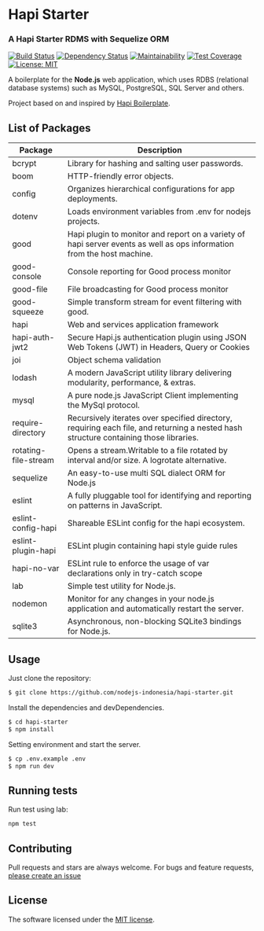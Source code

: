 # Hapi Starter
### A Hapi Starter RDMS with Sequelize ORM

[![Build Status](https://travis-ci.org/nodejs-indonesia/hapi-starter.svg?branch=master)](https://travis-ci.org/nodejs-indonesia/hapi-starter)
[![Dependency Status](https://david-dm.org/nodejs-indonesia/hapi-starter/status.svg?style=flat)](https://david-dm.org/nodejs-indonesia/hapi-starter)
[![Maintainability](https://api.codeclimate.com/v1/badges/9c09ca157f69411fd75b/maintainability)](https://codeclimate.com/github/nodejs-indonesia/hapi-starter/maintainability)
[![Test Coverage](https://api.codeclimate.com/v1/badges/9c09ca157f69411fd75b/test_coverage)](https://codeclimate.com/github/nodejs-indonesia/hapi-starter/test_coverage)
[![License: MIT](https://img.shields.io/badge/License-MIT-yellow.svg)](https://github.com/nodejs-indonesia/hapi-starter/blob/master/LICENSE)


A boilerplate for the **Node.js** web application, which uses RDBS (relational database systems) such as MySQL, PostgreSQL, SQL Server and others.

Project based on and inspired by [Hapi Boilerplate](https://github.com/miguelcobain/hapi-boilerplate).


List of Packages
----------------

| Package              | Description                                                                                                                           |
|----------------------|---------------------------------------------------------------------------------------------------------------------------------------|
| bcrypt               | Library for hashing and salting user passwords.                                                                                       |
| boom                 | HTTP-friendly error objects.                                                                                                          |
| config               | Organizes hierarchical configurations for app deployments.                                                                            |
| dotenv               | Loads environment variables from .env for nodejs projects.                                                                            |
| good                 | Hapi plugin to monitor and report on a variety of hapi server events as well as ops information from the host machine.                |
| good-console         | Console reporting for Good process monitor                                                                                            |
| good-file            | File broadcasting for Good process monitor                                                                                            |
| good-squeeze         | Simple transform stream for event filtering with good.                                                                                |
| hapi                 | Web and services application framework                                                                                                |
| hapi-auth-jwt2       | Secure Hapi.js authentication plugin using JSON Web Tokens (JWT) in Headers, Query or Cookies                                         |
| joi                  | Object schema validation                                                                                                              |
| lodash               | A modern JavaScript utility library delivering modularity, performance, & extras.                                                     |
| mysql                | A pure node.js JavaScript Client implementing the MySql protocol.                                                                     |
| require-directory    | Recursively iterates over specified directory, requiring each file, and returning a nested hash structure containing those libraries. |
| rotating-file-stream | Opens a stream.Writable to a file rotated by interval and/or size. A logrotate alternative.                                           |
| sequelize            | An easy-to-use multi SQL dialect ORM for Node.js                                                                                      |
| eslint               | A fully pluggable tool for identifying and reporting on patterns in JavaScript.                                                       |
| eslint-config-hapi   | Shareable ESLint config for the hapi ecosystem.                                                                                       |
| eslint-plugin-hapi   | ESLint plugin containing hapi style guide rules                                                                                       |
| hapi-no-var   | ESLint rule to enforce the usage of var declarations only in try-catch scope                                                                                       |
| lab                  | Simple test utility for Node.js.                                                                                                      |
| nodemon              | Monitor for any changes in your node.js application and automatically restart the server.                                             |
| sqlite3              | Asynchronous, non-blocking SQLite3 bindings for Node.js.                                                                              |


## Usage

Just clone the repository:

```bash
$ git clone https://github.com/nodejs-indonesia/hapi-starter.git
```

Install the dependencies and devDependencies.

```bash
$ cd hapi-starter
$ npm install
```

Setting environment and start the server.

```bash
$ cp .env.example .env
$ npm run dev
```

## Running tests

Run test using lab:

```bash
npm test
```

## Contributing

Pull requests and stars are always welcome. For bugs and feature requests, [please create an issue](https://github.com/nodejs-indonesia/hapi-starter/issues)



## License

The software licensed under the [MIT license](https://github.com/nodejs-indonesia/hapi-starter/blob/master/LICENSE).

